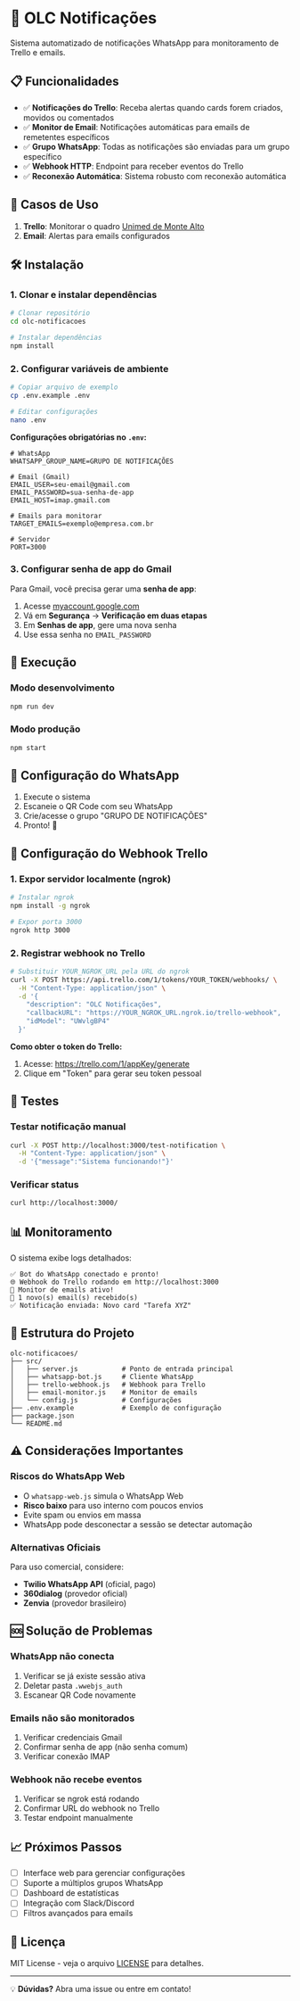 # 🚀 OLC Notificações

Sistema automatizado de notificações WhatsApp para monitoramento de Trello e emails.

## 📋 Funcionalidades

- ✅ **Notificações do Trello**: Receba alertas quando cards forem criados, movidos ou comentados
- ✅ **Monitor de Email**: Notificações automáticas para emails de remetentes específicos
- ✅ **Grupo WhatsApp**: Todas as notificações são enviadas para um grupo específico
- ✅ **Webhook HTTP**: Endpoint para receber eventos do Trello
- ✅ **Reconexão Automática**: Sistema robusto com reconexão automática

## 🎯 Casos de Uso

1. **Trello**: Monitorar o quadro [Unimed de Monte Alto](https://trello.com/b/UWvlgBP4/unimed-de-monte-alto)
2. **Email**: Alertas para emails configurados

## 🛠️ Instalação

### 1. Clonar e instalar dependências

```bash
# Clonar repositório
cd olc-notificacoes

# Instalar dependências
npm install
```

### 2. Configurar variáveis de ambiente

```bash
# Copiar arquivo de exemplo
cp .env.example .env

# Editar configurações
nano .env
```

**Configurações obrigatórias no `.env`:**

```env
# WhatsApp
WHATSAPP_GROUP_NAME=GRUPO DE NOTIFICAÇÕES

# Email (Gmail)
EMAIL_USER=seu-email@gmail.com
EMAIL_PASSWORD=sua-senha-de-app
EMAIL_HOST=imap.gmail.com

# Emails para monitorar
TARGET_EMAILS=exemplo@empresa.com.br

# Servidor
PORT=3000
```

### 3. Configurar senha de app do Gmail

Para Gmail, você precisa gerar uma **senha de app**:

1. Acesse [myaccount.google.com](https://myaccount.google.com)
2. Vá em **Segurança** → **Verificação em duas etapas**
3. Em **Senhas de app**, gere uma nova senha
4. Use essa senha no `EMAIL_PASSWORD`

## 🚀 Execução

### Modo desenvolvimento

```bash
npm run dev
```

### Modo produção

```bash
npm start
```

## 📱 Configuração do WhatsApp

1. Execute o sistema
2. Escaneie o QR Code com seu WhatsApp
3. Crie/acesse o grupo "GRUPO DE NOTIFICAÇÕES"
4. Pronto! 🎉

## 🔗 Configuração do Webhook Trello

### 1. Expor servidor localmente (ngrok)

```bash
# Instalar ngrok
npm install -g ngrok

# Expor porta 3000
ngrok http 3000
```

### 2. Registrar webhook no Trello

```bash
# Substituir YOUR_NGROK_URL pela URL do ngrok
curl -X POST https://api.trello.com/1/tokens/YOUR_TOKEN/webhooks/ \
  -H "Content-Type: application/json" \
  -d '{
    "description": "OLC Notificações",
    "callbackURL": "https://YOUR_NGROK_URL.ngrok.io/trello-webhook",
    "idModel": "UWvlgBP4"
  }'
```

**Como obter o token do Trello:**
1. Acesse: https://trello.com/1/appKey/generate
2. Clique em "Token" para gerar seu token pessoal

## 🧪 Testes

### Testar notificação manual

```bash
curl -X POST http://localhost:3000/test-notification \
  -H "Content-Type: application/json" \
  -d '{"message":"Sistema funcionando!"}'
```

### Verificar status

```bash
curl http://localhost:3000/
```

## 📊 Monitoramento

O sistema exibe logs detalhados:

```
✅ Bot do WhatsApp conectado e pronto!
🌐 Webhook do Trello rodando em http://localhost:3000
📨 Monitor de emails ativo!
📧 1 novo(s) email(s) recebido(s)
✅ Notificação enviada: Novo card "Tarefa XYZ"
```

## 🔧 Estrutura do Projeto

```
olc-notificacoes/
├── src/
│   ├── server.js           # Ponto de entrada principal
│   ├── whatsapp-bot.js     # Cliente WhatsApp
│   ├── trello-webhook.js   # Webhook para Trello
│   ├── email-monitor.js    # Monitor de emails
│   └── config.js           # Configurações
├── .env.example            # Exemplo de configuração
├── package.json
└── README.md
```

## ⚠️ Considerações Importantes

### Riscos do WhatsApp Web

- O `whatsapp-web.js` simula o WhatsApp Web
- **Risco baixo** para uso interno com poucos envios
- Evite spam ou envios em massa
- WhatsApp pode desconectar a sessão se detectar automação

### Alternativas Oficiais

Para uso comercial, considere:
- **Twilio WhatsApp API** (oficial, pago)
- **360dialog** (provedor oficial)
- **Zenvia** (provedor brasileiro)

## 🆘 Solução de Problemas

### WhatsApp não conecta

1. Verificar se já existe sessão ativa
2. Deletar pasta `.wwebjs_auth`
3. Escanear QR Code novamente

### Emails não são monitorados

1. Verificar credenciais Gmail
2. Confirmar senha de app (não senha comum)
3. Verificar conexão IMAP

### Webhook não recebe eventos

1. Verificar se ngrok está rodando
2. Confirmar URL do webhook no Trello
3. Testar endpoint manualmente

## 📈 Próximos Passos

- [ ] Interface web para gerenciar configurações
- [ ] Suporte a múltiplos grupos WhatsApp
- [ ] Dashboard de estatísticas
- [ ] Integração com Slack/Discord
- [ ] Filtros avançados para emails

## 📄 Licença

MIT License - veja o arquivo [LICENSE](LICENSE) para detalhes.

---

💡 **Dúvidas?** Abra uma issue ou entre em contato!